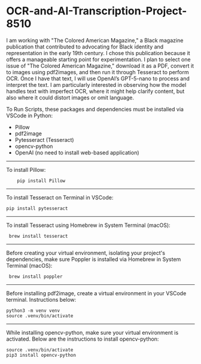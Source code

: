 # OCR-and-AI-Transcription-Project-8510

I am working with "The Colored American Magazine," a Black magazine publication that contributed to advocating for Black identity and representation in the early 19th century. I chose this publication because it offers a manageable starting point for experimentation. I plan to select one issue of "The Colored American Magazine," download it as a PDF, convert it to images using pdf2images, and then run it through Tesseract to perform OCR. Once I have that text, I will use OpenAI’s GPT-5-nano to process and interpret the text. I am particularly interested in observing how the model handles text with imperfect OCR, where it might help clarify content, but also where it could distort images or omit language.

To Run Scripts, these packages and dependencies must be installed via VSCode in Python:

- Pillow
- pdf2image
- Pytesseract (Tesseract)
- opencv-python
- OpenAI (no need to install web-based application)

_________________________________________________________________________________________________________________________________________________________________________________________

To install Pillow:

		pip install Pillow

_________________________________________________________________________________________________________________________________________________________________________________________

To install Tesseract on Terminal in VSCode:

  	pip install pytesseract



_________________________________________________________________________________________________________________________________________________________________________________________


To install Tesseract using Homebrew in System Terminal (macOS):

  	 brew install tesseract


_________________________________________________________________________________________________________________________________________________________________________________________

Before creating your virtual environment, isolating your project's dependencies, make sure Poppler is installed via Homebrew in System Terminal (macOS):
    
     brew install poppler

_________________________________________________________________________________________________________________________________________________________________________________________
     
Before installing pdf2image, create a virtual environment in your VSCode terminal. Instructions below:
   
    python3 -m venv venv
    source .venv/bin/activate


_________________________________________________________________________________________________________________________________________________________________________________________


While installing opencv-python, make sure your virtual environment is activated. Below are the instructions to install opencv-python:
  
    source .venv/bin/activate
    pip3 install opencv-python



